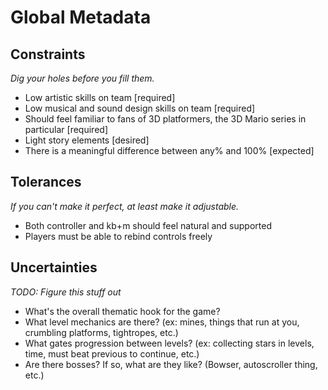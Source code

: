 # Global Metadata

## Constraints
*Dig your holes before you fill them.*
- Low artistic skills on team [required]
- Low musical and sound design skills on team [required]
- Should feel familiar to fans of 3D platformers, the 3D Mario series in particular [required]
- Light story elements [desired]
- There is a meaningful difference between any% and 100% [expected]

## Tolerances
*If you can't make it perfect, at least make it adjustable.*
- Both controller and kb+m should feel natural and supported
- Players must be able to rebind controls freely

## Uncertainties
*TODO: Figure this stuff out*
- What's the overall thematic hook for the game?
- What level mechanics are there? (ex: mines, things that run at you, crumbling platforms, tightropes, etc.)
- What gates progression between levels? (ex: collecting stars in levels, time, must beat previous to continue, etc.)
- Are there bosses? If so, what are they like? (Bowser, autoscroller thing, etc.)